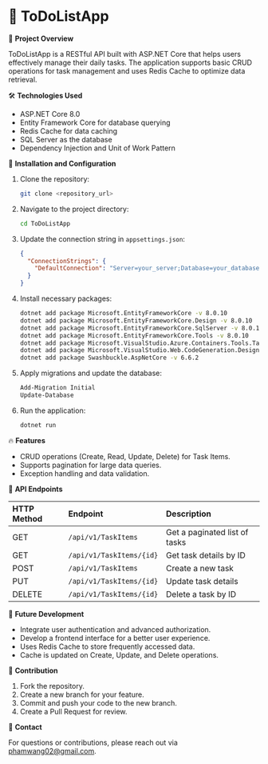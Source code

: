 # 📒 ToDoListApp

🌟 **Project Overview**

ToDoListApp is a RESTful API built with ASP.NET Core that helps users effectively manage their daily tasks. The application supports basic CRUD operations for task management and uses Redis Cache to optimize data retrieval.

🛠️ **Technologies Used**

* ASP.NET Core 8.0
* Entity Framework Core for database querying
* Redis Cache for data caching
* SQL Server as the database
* Dependency Injection and Unit of Work Pattern

🔧 **Installation and Configuration**

1.  Clone the repository:
    ```bash
    git clone <repository_url>
    ```
2.  Navigate to the project directory:
    ```bash
    cd ToDoListApp
    ```
3.  Update the connection string in `appsettings.json`:
    ```json
    {
      "ConnectionStrings": {
        "DefaultConnection": "Server=your_server;Database=your_database;User Id=your_user;Password=your_password;"
      }
    }
    ```
4.  Install necessary packages:
    ```bash
    dotnet add package Microsoft.EntityFrameworkCore -v 8.0.10
    dotnet add package Microsoft.EntityFrameworkCore.Design -v 8.0.10
    dotnet add package Microsoft.EntityFrameworkCore.SqlServer -v 8.0.10
    dotnet add package Microsoft.EntityFrameworkCore.Tools -v 8.0.10
    dotnet add package Microsoft.VisualStudio.Azure.Containers.Tools.Targets -v 1.21.0
    dotnet add package Microsoft.VisualStudio.Web.CodeGeneration.Design -v 8.0.7
    dotnet add package Swashbuckle.AspNetCore -v 6.6.2
    ```
5.  Apply migrations and update the database:
    ```bash
    Add-Migration Initial
    Update-Database
    ```
6.  Run the application:
    ```bash
    dotnet run
    ```

🔥 **Features**

* CRUD operations (Create, Read, Update, Delete) for Task Items.
* Supports pagination for large data queries.
* Exception handling and data validation.

📄 **API Endpoints**

| HTTP Method | Endpoint                 | Description                         |
| :---------- | :----------------------- | :---------------------------------- |
| GET         | `/api/v1/TaskItems`      | Get a paginated list of tasks       |
| GET         | `/api/v1/TaskItems/{id}` | Get task details by ID              |
| POST        | `/api/v1/TaskItems`      | Create a new task                   |
| PUT         | `/api/v1/TaskItems/{id}` | Update task details                 |
| DELETE      | `/api/v1/TaskItems/{id}` | Delete a task by ID                 |


🚀 **Future Development**

* Integrate user authentication and advanced authorization.
* Develop a frontend interface for a better user experience.
* Uses Redis Cache to store frequently accessed data.
* Cache is updated on Create, Update, and Delete operations.
  
🤝 **Contribution**

1.  Fork the repository.
2.  Create a new branch for your feature.
3.  Commit and push your code to the new branch.
4.  Create a Pull Request for review.

📧 **Contact**

For questions or contributions, please reach out via phamwang02@gmail.com.
